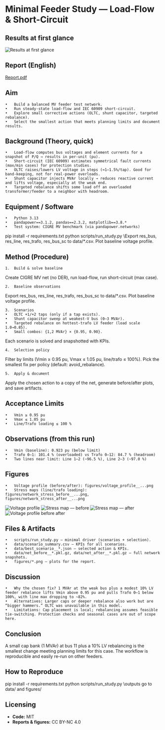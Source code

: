 # Minimal Feeder Study — Load-Flow & Short-Circuit

## Results at first glance
![Results at first glance](/power-studies-feeder/figures/results_at_glance.png)

## Report (English)

[Report.pdf](/academic-portfolio/power-studies-feeder/report.pdf)

## Aim
	•	Build a balanced MV feeder test network.
	•	Run steady-state load-flow and IEC 60909 short-circuit.
	•	Explore small corrective actions (OLTC, shunt capacitor, targeted rebalance).
	•	Select the smallest action that meets planning limits and document results.

## Background (Theory, quick)
	•	Load-flow computes bus voltages and element currents for a snapshot of P/Q → results in per-unit (pu).
	•	Short-circuit (IEC 60909) estimates symmetrical fault currents (max/min cases) for protection studies.
	•	OLTC raises/lowers LV voltage in steps (≈1–1.5%/tap). Good for band-keeping, not for real-power overloads.
	•	Shunt capacitor injects MVAr locally → reduces reactive current and lifts voltage, especially at the weak end.
	•	Targeted rebalance shifts some load off an overloaded transformer/feeder to a neighbor with headroom.

## Equipment / Software
	•	Python 3.13
	•	pandapower==3.1.2, pandas==2.3.2, matplotlib==3.8.*
	•	Test system: CIGRE MV benchmark (via pandapower.networks)

pip install -r requirements.txt
python scripts/run_study.py
\\Export res_bus, res_line, res_trafo, res_bus_sc to data/*.csv. Plot baseline voltage profile.

## Method (Procedure)
	1.	Build & solve baseline
Create CIGRE MV net (no DER), run load-flow, run short-circuit (max case).

	2.	Baseline observations
Export res_bus, res_line, res_trafo, res_bus_sc to data/*.csv. Plot baseline voltage profile.

	3.	Scenarios
	•	OLTC +1/+2 taps (only if a tap exists).
	•	Shunt capacitor sweep at weakest-V bus (0–3 MVAr).
	•	Targeted rebalance on hottest-trafo LV feeder (load scale 1.0→0.85).
	•	Small combos: {1,2 MVAr} × {0.95, 0.90}.
Each scenario is solved and snapshotted with KPIs.

	4.	Selection policy
Filter by limits (Vmin ≥ 0.95 pu, Vmax ≤ 1.05 pu, line/trafo ≤ 100%).
Pick the smallest fix per policy (default: avoid_rebalance).

	5.	Apply & document
Apply the chosen action to a copy of the net, generate before/after plots, and save artifacts.

## Acceptance Limits
	•	Vmin ≥ 0.95 pu
	•	Vmax ≤ 1.05 pu
	•	Line/Trafo loading ≤ 100 %

## Observations (from this run)
	•	Vmin (baseline): 0.923 pu (below limit)
	•	Trafo 0–1: 101.4 % (overloaded) vs Trafo 0–12: 84.7 % (headroom)
	•	Two lines near limit: Line 1–2 (~96.5 %), Line 2–3 (~97.0 %)

## Figures
	•	Voltage profile (before/after): figures/voltage_profile__...png
	•	Stress maps (line/trafo loading): figures/network_stress_before__...png, figures/network_stress_after__...png

![Voltage profile](/power-studies-feeder/figures/voltage_profile.png)
![Stress map — before](/power-studies-feeder/figures/network_stress_before__cap-1-0mvar-rebalance-90pct__20250821-210943.png)
![Stress map — after](/power-studies-feeder/figures/network_stress_after__cap-1-0mvar-rebalance-90pct__20250821-210943.png)
![Voltage profile before after](figures/voltage_profile__cap-1-0mvar-rebalance-90pct__20250821-210943.png)

## Files & Artifacts
	•	scripts/run_study.py — minimal driver (scenarios + selection).
	•	data/scenario_summary.csv — KPIs for all scenarios.
	•	data/best_scenario__*.json — selected action & KPIs.
	•	data/net_before__*.pkl.gz, data/net_after__*.pkl.gz — full network snapshots.
	•	figures/*.png — plots for the report.

## Discussion
	•	Why the chosen fix? 1 MVAr at the weak bus plus a modest 10% LV feeder rebalance lifts Vmin above 0.95 pu and pulls Trafo 0–1 below 100%, with line max dropping to ~82%.
	•	Alternatives: Larger caps or deeper rebalance also work but are “bigger hammers.” OLTC was unavailable in this model.
	•	Limitations: Cap placement is local; rebalancing assumes feasible tie-switching. Protection checks and seasonal cases are out of scope here.

## Conclusion

A small cap bank (1 MVAr) at bus 11 plus a 10% LV rebalancing is the smallest change meeting planning limits for this case. The workflow is reproducible and easily re-run on other feeders.

## How to Reproduce

pip install -r requirements.txt
python scripts/run_study.py
\\outputs go to data/ and figures/

## Licensing

- **Code:** MIT  
- **Reports & figures:** CC BY-NC 4.0